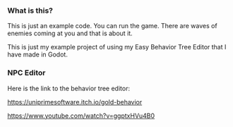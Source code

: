 ### What is this?

This is just an example code. You can run the game. There are waves of enemies coming at you and that is about it.

This is just my example project of using my Easy Behavior Tree Editor that I have made in Godot.

### NPC Editor

Here is the link to the behavior tree editor:

https://uniprimesoftware.itch.io/gold-behavior

https://www.youtube.com/watch?v=ggptxHVu4B0
